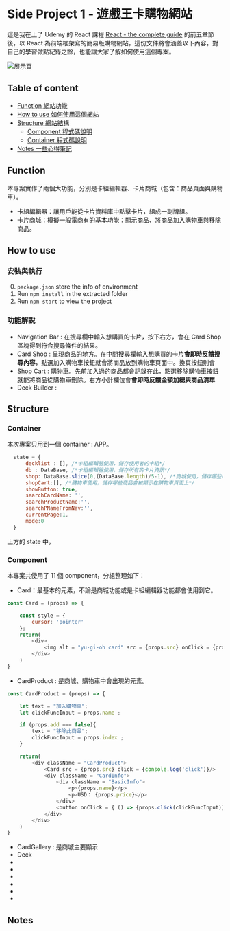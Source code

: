 # Side Project 1 - 遊戲王卡購物網站
這是我在上了 Udemy 的 React 課程 [React - the complete guide](https://www.udemy.com/course/react-the-complete-guide-incl-redux/) 的前五章節後，以 React 為前端框架寫的簡易版購物網站，這份文件將會涵蓋以下內容，對自己的學習做點紀錄之餘，也能讓大家了解如何使用這個專案。

![展示頁](https://imgur.com/jnR7AZO)

## Table of content
- [Function 網站功能](#Function)
- [How to use 如何使用這個網站](#How-to-use)
- [Structure 網站結構](#Structure)
  - [Component 程式碼說明]()
  - [Container 程式碼說明]()
- [Notes 一些心得筆記](#Notes)

## Function
本專案實作了兩個大功能，分別是卡組編輯器、卡片商城（包含：商品頁面與購物車）。
- 卡組編輯器：讓用戶能從卡片資料庫中點擊卡片，組成一副牌組。
- 卡片商城：模擬一般電商有的基本功能：顯示商品、將商品加入購物車與移除商品。

## How to use
### 安裝與執行
0) `package.json` store the info of environment 
1) Run `npm install` in the extracted folder
2) Run `npm start` to view the project

### 功能解說
- Navigation Bar : 在搜尋欄中輸入想購買的卡片，按下右方，會在 Card Shop 區塊得到符合搜尋條件的結果。
- Card Shop : 呈現商品的地方。在中間搜尋欄輸入想購買的卡片**會即時反饋搜尋內容**，點選加入購物車按鈕就會將商品放到購物車頁面中。換頁按鈕則會
- Shop Cart : 購物車。先前加入過的商品都會記錄在此，點選移除購物車按鈕就能將商品從購物車刪除。右方小計欄位會**會即時反饋金額加總與商品清單**
- Deck Builder : 
## Structure
### Container
本次專案只用到一個 container : APP。
```javascript
  state = {
      decklist : [], /*卡組編輯器使用，儲存使用者的卡組*/
      db : DataBase, /*卡組編輯器使用，儲存所有的卡片資訊*/
      shop: DataBase.slice(0,(DataBase.length)/5-1), /*商城使用，儲存哪些商品會被顯示在商城頁面上*/
      shopCart:[], /*購物車使用，儲存哪些商品會被顯示在購物車頁面上*/
      showButton: true,
      searchCardName: '',
      searchProductName:'',
      searchPNameFromNav:'',
      currentPage:1,
      mode:0
  }
```
上方的 state 中，

### Component
本專案共使用了 11 個 component，分組整理如下：
- Card：最基本的元素，不論是商城功能或是卡組編輯器功能都會使用到它。
```javascript
const Card = (props) => {

    const style = {
        cursor: 'pointer'
    };
    return(
        <div>
            <img alt = "yu-gi-oh card" src = {props.src} onClick = {props.click} style={style}/>  
        </div>
    )
}
```
- CardProduct : 是商城、購物車中會出現的元素。
```javascript
const CardProduct = (props) => {

    let text = "加入購物車";
    let clickFuncInput = props.name ;

    if (props.add === false){
        text = "移除此商品";
        clickFuncInput = props.index ;
    }

    return(
        <div className = "CardProduct">
            <Card src = {props.src} click = {console.log('click')}/>
            <div className = "CardInfo">
                <div className = "BasicInfo">
                    <p>{props.name}</p>
                    <p>USD： {props.price}</p>
                </div>
                <button onClick = { () => {props.click(clickFuncInput)}}>{text}<img class = "cartIcon" alt="購物車" src = "https://i.imgur.com/NAwHDGt.png"/>
            </div>
        </div>
    )
}
```
- CardGallery : 是商城主要顯示
- Deck
-
-
-
-
-
-

## Notes
